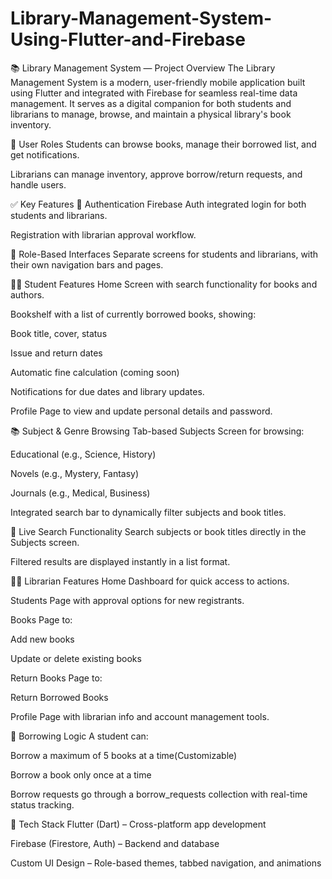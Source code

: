 # Library-Management-System-Using-Flutter-and-Firebase


📚 Library Management System — Project Overview
The Library Management System is a modern, user-friendly mobile application built using Flutter and integrated with Firebase for seamless real-time data management. It serves as a digital companion for both students and librarians to manage, browse, and maintain a physical library's book inventory.

👥 User Roles
Students can browse books, manage their borrowed list, and get notifications.

Librarians can manage inventory, approve borrow/return requests, and handle users.

✅ Key Features
🔐 Authentication
Firebase Auth integrated login for both students and librarians.

Registration with librarian approval workflow.

🎨 Role-Based Interfaces
Separate screens for students and librarians, with their own navigation bars and pages.

🧑‍🎓 Student Features
Home Screen with search functionality for books and authors.

Bookshelf with a list of currently borrowed books, showing:

Book title, cover, status

Issue and return dates

Automatic fine calculation (coming soon)

Notifications for due dates and library updates.

Profile Page to view and update personal details and password.

📚 Subject & Genre Browsing
Tab-based Subjects Screen for browsing:

Educational (e.g., Science, History)

Novels (e.g., Mystery, Fantasy)

Journals (e.g., Medical, Business)

Integrated search bar to dynamically filter subjects and book titles.

🔎 Live Search Functionality
Search subjects or book titles directly in the Subjects screen.

Filtered results are displayed instantly in a list format.

🧑‍🏫 Librarian Features
Home Dashboard for quick access to actions.

Students Page with approval options for new registrants.

Books Page to:

Add new books

Update or delete existing books

Return Books Page to:

Return Borrowed Books

Profile Page with librarian info and account management tools.

🔁 Borrowing Logic
A student can:

Borrow a maximum of 5 books at a time(Customizable)

Borrow a book only once at a time

Borrow requests go through a borrow_requests collection with real-time status tracking.

🧱 Tech Stack
Flutter (Dart) – Cross-platform app development

Firebase (Firestore, Auth) – Backend and database

Custom UI Design – Role-based themes, tabbed navigation, and animations
